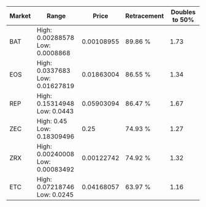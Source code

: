 | Market | Range | Price| Retracement | Doubles to 50% |
| --- | --- | --- | --- | --- |
| BAT | High: 0.00288578<br />Low: 0.0008868 | 0.00108955 | 89.86 % | 1.73 |
| EOS | High: 0.0337683<br />Low: 0.01627819 | 0.01863004 | 86.55 % | 1.34 |
| REP | High: 0.15314948<br />Low: 0.0443 | 0.05903094 | 86.47 % | 1.67 |
| ZEC | High: 0.45<br />Low: 0.18309496 | 0.25 | 74.93 % | 1.27 |
| ZRX | High: 0.00240008<br />Low: 0.00083492 | 0.00122742 | 74.92 % | 1.32 |
| ETC | High: 0.07218746<br />Low: 0.0245 | 0.04168057 | 63.97 % | 1.16 |
